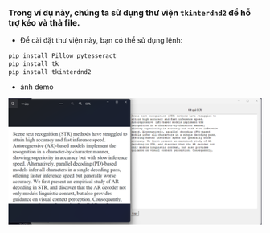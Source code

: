 
### Trong ví dụ này, chúng ta sử dụng thư viện `tkinterdnd2` để hỗ trợ kéo và thả file.
- Để cài đặt thư viện này, bạn có thể sử dụng lệnh:
```pwh
pip install Pillow pytesseract
pip install tk
pip install tkinterdnd2
```

- ảnh demo <br>
<img src="../data/demo_1.png" alt="anhdemo1"  />
